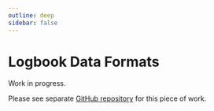 ```yaml
---
outline: deep
sidebar: false
---
```


# Logbook Data Formats <Badge type="danger" text="In development" />

Work in progress.

Please see separate [GitHub repository](https://github.com/scatauk/logbook-standards) for this piece of work.
